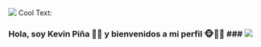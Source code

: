 ![](https://images.cooltext.com/5466645.png)
<a href="http://cooltext.com" target="_top"><img src="https://cooltext.com/images/ct_pixel.gif" width="80" height="15" alt="Cool Text: Logo and Graphics Generator" border="0" /></a>
### Hola, soy Kevin Piña 🍍🍍 y bienvenidos a mi perfil 🐵🙉🙈 ### ![](http://gph.is/1cwCDos)
